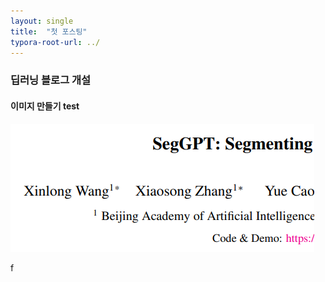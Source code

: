 ```yaml
---
layout: single
title:  "첫 포스팅"
typora-root-url: ../
---
```


### 딥러닝 블로그 개설





#### 이미지 만들기 test



![image-20231130143419155](/images/2023-11-30-first/image-20231130143419155.png)

f
